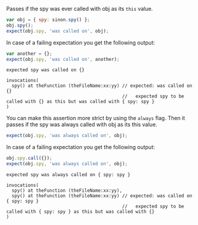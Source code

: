 Passes if the spy was ever called with obj as its `this` value.

```js
var obj = { spy: sinon.spy() };
obj.spy();
expect(obj.spy, 'was called on', obj);
```

In case of a failing expectation you get the following output:

```js
var another = {};
expect(obj.spy, 'was called on', another);
```

```output
expected spy was called on {}

invocations(
  spy() at theFunction (theFileName:xx:yy) // expected: was called on {}
                                           //   expected spy to be called with {} as this but was called with { spy: spy }
)
```

You can make this assertion more strict by using the `always`
flag. Then it passes if the spy was always called with obj as its this
value.

```js
expect(obj.spy, 'was always called on', obj);
```

In case of a failing expectation you get the following output:

```js
obj.spy.call({});
expect(obj.spy, 'was always called on', obj);
```

```output
expected spy was always called on { spy: spy }

invocations(
  spy() at theFunction (theFileName:xx:yy),
  spy() at theFunction (theFileName:xx:yy) // expected: was called on { spy: spy }
                                           //   expected spy to be called with { spy: spy } as this but was called with {}
)
```
